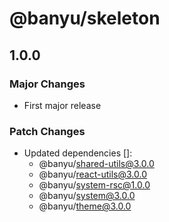# @banyu/skeleton

## 1.0.0

### Major Changes

- First major release

### Patch Changes

- Updated dependencies []:
  - @banyu/shared-utils@3.0.0
  - @banyu/react-utils@3.0.0
  - @banyu/system-rsc@1.0.0
  - @banyu/system@3.0.0
  - @banyu/theme@3.0.0

